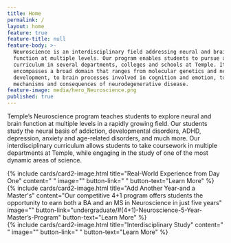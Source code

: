 ```yaml
---
title: Home
permalink: /
layout: home
feature: true
feature-title: null
feature-body: >-
  Neuroscience is an interdisciplinary field addressing neural and brain
  function at multiple levels. Our program enables students to pursue a
  curriculum in several departments, colleges and schools at Temple. It
  encompasses a broad domain that ranges from molecular genetics and neural
  development, to brain processes involved in cognition and emotion, to
  mechanisms and consequences of neurodegenerative disease.
feature-image: media/hero_Neuroscience.png
published: true
---
```


Temple’s Neuroscience program teaches students to explore neural and brain function at multiple levels in a rapidly growing field. Our students study the neural basis of addiction, developmental disorders, ADHD, depression, anxiety and age-related disorders, and much more. Our interdisciplinary curriculum allows students to take coursework in multiple departments at Temple, while engaging in the study of one of the most dynamic areas of science.

<div class="row row-wide">
  <div class="col m12 l4">{% include cards/card2-image.html 
    title="Real-World Experience from Day One" 
    content=" " 
    image="" 
    button-link=" " 
    button-text="Learn More" %}
  </div>
  <div class="row row-wide">
    <div class="col m12 l4">{% include cards/card2-image.html 
      title="Add Another Year-and a Master's" 
      content="Our competitive 4+1 program offers students the opportunity to earn both a BA and an MS in Neuroscience in just five years" 
      image="" 
      button-link="undergraduate/#(4+1)-Neuroscience-5-Year-Master’s-Program" 
      button-text="Learn More" %}
    </div>
    <div class="row row-wide">
      <div class="col m12 l4">{% include cards/card2-image.html 
        title="Interdisciplinary Study" 
        content=" " 
        image="" 
        button-link=" " 
        button-text="Learn More" %}
      </div>
</div>
